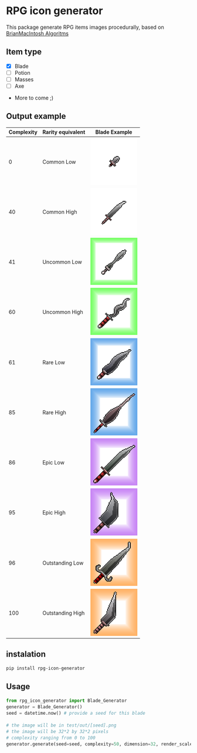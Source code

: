 # RPG icon generator

This package generate RPG items images procedurally, based on [BrianMacIntosh Algoritms](https://github.com/BrianMacIntosh/icon-machine)

## Item type
  - [x] Blade
  - [ ] Potion
  - [ ] Masses
  - [ ] Axe
  - More to come ;)

## Output example
| Complexity | Rarity equivalent | Blade Example |
| ---------- | ----------------- | ------------- |
|0           | Common Low       |![Blade_0](https://raw.githubusercontent.com/Kl0ven/rpg-icon-generator/master/docs/blades/blade_0.png)|
|40          | Common High      |![Blade_40](https://raw.githubusercontent.com/Kl0ven/rpg-icon-generator/master/docs/blades/blade_40.png)|
|41          | Uncommon Low     |![Blade_41](https://raw.githubusercontent.com/Kl0ven/rpg-icon-generator/master/docs/blades/blade_41.png)|
|60          | Uncommon High    |![Blade_60](https://raw.githubusercontent.com/Kl0ven/rpg-icon-generator/master/docs/blades/blade_60.png)|
|61          | Rare Low         |![Blade_61](https://raw.githubusercontent.com/Kl0ven/rpg-icon-generator/master/docs/blades/blade_61.png)|
|85          | Rare High        |![Blade_85](https://raw.githubusercontent.com/Kl0ven/rpg-icon-generator/master/docs/blades/blade_85.png)|
|86          | Epic Low         |![Blade_86](https://raw.githubusercontent.com/Kl0ven/rpg-icon-generator/master/docs/blades/blade_86.png)|
|95          | Epic High        |![Blade_95](https://raw.githubusercontent.com/Kl0ven/rpg-icon-generator/master/docs/blades/blade_95.png)|
|96          | Outstanding Low  |![Blade_96](https://raw.githubusercontent.com/Kl0ven/rpg-icon-generator/master/docs/blades/blade_96.png)|
|100         | Outstanding High |![Blade_100](https://raw.githubusercontent.com/Kl0ven/rpg-icon-generator/master/docs/blades/blade_100.png)|



## instalation 

```
pip install rpg-icon-generator
```
## Usage

```python
from rpg_icon_generator import Blade_Generator
generator = Blade_Generator()
seed = datetime.now() # provide a seed for this blade 

# the image will be in test/out/[seed].png
# the image will be 32*2 by 32*2 pixels
# complexity ranging from 0 to 100
generator.generate(seed=seed, complexity=50, dimension=32, render_scale=2, output_directory='test/out/')
```